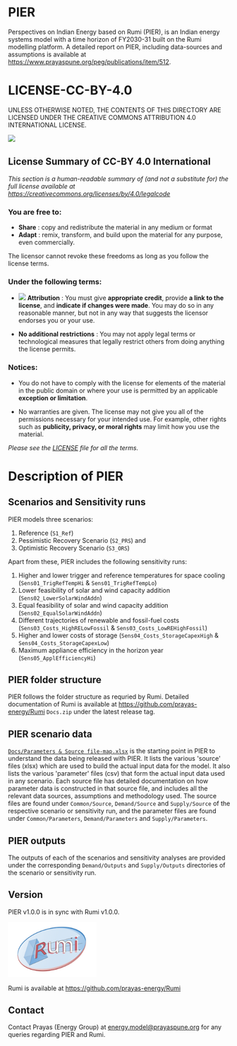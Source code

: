 
# PIER
Perspectives on Indian Energy based on Rumi (PIER), is an Indian energy systems model with a time horizon of FY2030-31 built on the Rumi modelling platform. 
A detailed report on PIER, including data-sources and assumptions is available at https://www.prayaspune.org/peg/publications/item/512. 


# LICENSE-CC-BY-4.0

UNLESS OTHERWISE NOTED, THE CONTENTS OF THIS DIRECTORY ARE LICENSED UNDER THE CREATIVE COMMONS ATTRIBUTION 4.0 INTERNATIONAL LICENSE.

<a href="#license-cc-by-40"><img src="https://i.creativecommons.org/l/by/4.0/88x31.png" width="88"></a> 


## License Summary of CC-BY 4.0 International

*This section is a human-readable summary of (and not a substitute for) the full license available at https://creativecommons.org/licenses/by/4.0/legalcode*

### You are free to:

* **Share** : copy and redistribute the material in any medium or format
* **Adapt** : remix, transform, and build upon the material for any purpose, even commercially.

The licensor cannot revoke these freedoms as long as you follow the license terms.

### Under the following terms:

* <a href="#license-summary-of-cc-by-40-international"><img src="https://creativecommons.org/images/deed/by.png" width="50"></a> **Attribution** : You must give **appropriate credit**, provide **a link to the license**, and **indicate if changes were made**. You may do so in any reasonable manner, but not in any way that suggests the licensor endorses you or your use.

* **No additional restrictions** : You may not apply legal terms or technological measures that legally restrict others from doing anything the license permits.

### Notices:

* You do not have to comply with the license for elements of the material in the public domain or where your use is permitted by an applicable **exception or limitation**.

* No warranties are given. The license may not give you all of the permissions necessary for your intended use. For example, other rights such as **publicity, privacy, or moral rights** may limit how you use the material.

*Please see the [LICENSE](/LICENSE) file for all the terms.*

# Description of PIER 
## Scenarios and Sensitivity runs 
PIER models three scenarios: 
1. Reference (`S1_Ref`)
2. Pessimistic Recovery Scenario (`S2_PRS`) and
3. Optimistic Recovery Scenario (`S3_ORS`) 

Apart from these, PIER includes the following sensitivity runs:
1.	Higher and lower trigger and reference temperatures for space cooling (`Sens01_TrigRefTempHi` & `Sens01_TrigRefTempLo`)
2.	Lower feasibility of solar and wind capacity addition (`Sens02_LowerSolarWindAddn`) 
3.	Equal feasibility of solar and wind capacity addition (`Sens02_EqualSolarWindAddn`)
4.	Different trajectories of renewable and fossil-fuel costs (`Sens03_Costs_HighRELowFossil` & `Sens03_Costs_LowREHighFossil`)
5.	Higher and lower costs of storage (`Sens04_Costs_StorageCapexHigh` & `Sens04_Costs_StorageCapexLow`)
6.	Maximum appliance efficiency in the horizon year (`Sens05_ApplEfficiencyHi`)

## PIER folder structure
PIER follows the folder structure as requried by Rumi. Detailed documentation of Rumi is available at https://github.com/prayas-energy/Rumi `Docs.zip` under the latest release tag.

## PIER scenario data

[`Docs/Parameters & Source file-map.xlsx`](Docs/Parameters%20%26%20Source%20file-map.xlsx) is the starting point in PIER to understand the data being released with PIER. It lists the various 'source' files (xlsx) which are used to build the actual input data for the model. It also lists the various 'parameter' files (csv) that form the actual input data used in any scenario. Each source file has detailed documentation on how parameter data is constructed in that source file, and includes all the relevant data sources, assumptions and methodology used. The source files are found under `Common/Source`, `Demand/Source` and `Supply/Source` of the respective scenario or sensitivity run, and the parameter files are found under `Common/Parameters`, `Demand/Parameters` and `Supply/Parameters`. 

## PIER outputs

The outputs of each of the scenarios and sensitivity analyses are provided under the corresponding `Demand/Outputs` and `Supply/Outputs` directories of the scenario or sensitivity run. 

## Version 
PIER v1.0.0 is in sync with Rumi v1.0.0.

<a href="https://github.com/prayas-energy/Rumi"><img src="https://github.com/prayas-energy/Rumi/blob/main/Docs/graphics/Rumi-Logo-75dpi.png" width="200"></a>

Rumi is available at https://github.com/prayas-energy/Rumi 


## Contact 
Contact Prayas (Energy Group) at energy.model@prayaspune.org for any queries regarding PIER and Rumi.
